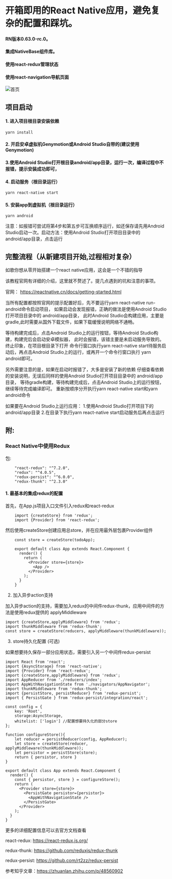 # 开箱即用的React Native应用，避免复杂的配置和踩坑。
#### RN版本0.63.0-rc.0。
#### 集成NativeBase组件库。
#### 使用react-redux管理状态
#### 使用react-navigation导航页面

![首页](http://acuario.cn/screenshot/rn_homePage.png)

## 项目启动
#### 1. 进入项目根目录安装依赖
```
yarn install
```
#### 2. 开启安卓虚拟机Genymotion或Android Studio自带的(建议使用Genymotion)

#### 3.使用Android Studio打开根目录android/app目录，运行一次，编译过程中不报错，提示安装成功即可，

#### 4. 启动服务（根目录运行）
```
yarn react-native start
```

#### 5. 安装app到虚拟机（根目录运行）

```
yarn android
```

注意：如报错可尝试将第4步和第五步可互换顺序运行，如还保存请先用Android Studio启动一次。启动方法：使用Android Studio打开项目目录中的 android/app目录，点击运行

## 完整流程（从新建项目开始,过程相对复杂）

如歌你想从零开始搭建一个react native应用，这会是一个不错的指导

该教程官网有详细的介绍，这里就不赘述了。提几点遇到的坑和注意的事项。

官网： https://reactnative.cn/docs/getting-started.html

当所有配置都按照官网的提示配置好后，先不要运行yarn react-native run-android命令启动项目，
如果启动会发现报错，正确的做法是使用Android Studio打开项目目录中的 android/app目录，
此时Android Studio会构建应用，主要是gradle,此时需要从国外下载文件，如果下载缓慢说明网络不通畅。


等待构建完成后，点击Android Studio上的运行按钮，等待Android Studio构建，构建完后会启动安卓模拟器，
此时会报错，该错主要是未启动服务导致的。终止印象，在项目根目录下打开
命令行窗口执行yarn react-native start待服务启动后，再点击Android Studio上的运行，或再开一个命令行窗口执行
yarn android即可。

另外需要注意的是，如果在启动时报错了，大多是安装了新的依赖
仔细查看依赖的安装说明，无误后同样的使用Android Studio打开项目目录中的 android/app目录，
等待gradle构建，等待构建完成后，点击Android Studio上的运行按钮，继续等待完成编译即可。
重新按顺序分开执行yarn react-native start和yarn android命令

如果要在Android Studio上运行应用：
1.使用Android Studio打开项目下的android/app目录
2.在目录下执行yarn react-native start启动服务后再点击运行

## 附:

### React Native中使用Redux

包:

```
    "react-redux": "^7.2.0",
    "redux": "^4.0.5",
    "redux-persist": "^6.0.0",
    "redux-thunk": "^2.3.0"
```

#### 1. 最基本的集成redux的配置

首先，在App.js项目入口文件引入redux和react-redux

```
    import {createStore} from 'redux';
    import {Provider} from 'react-redux';
```

然后使用createStore创建应用总store，并在应用最外层包裹Provider组件

```
    const store = createStore(todoApp);
    
    export default class App extends React.Component {
      render() {
        return (
          <Provider store={store}>
            <App />
          </Provider>
        );
      }
    }
```

2. 加入异步action支持

加入异步action的支持，需要加入redux的中间件redux-thunk，应用中间件的方法是使用redux提供的 applyMiddleware

```
import {createStore,applyMiddleware} from 'redux';
import thunkMiddleware from 'redux-thunk';
const store = createStore(reducers, applyMiddleware(thunkMiddleware));
```

3. store持久化配置 (可选)

如果想要持久保存一部分应用状态，需要引入另一个中间件redux-persist


```
import React from 'react';
import {AsyncStorage} from 'react-native';
import {Provider} from 'react-redux';
import {createStore,applyMiddleware} from 'redux';
import AppReducer from './reducers/index';
import AppWithNavigationState from './navigators/AppNavigator';
import thunkMiddleware from 'redux-thunk';
import {persistStore, persistReducer} from 'redux-persist';
import { PersistGate } from 'redux-persist/integration/react';

const config = {
    key: 'Root',
    storage:AsyncStorage,
    whitelist: ['login'] //配置想要持久化的部分store
};

function configureStore(){
    let reducer = persistReducer(config, AppReducer);
    let store = createStore(reducer, applyMiddleware(thunkMiddleware));
    let persistor = persistStore(store);
    return { persistor, store }
}

export default class App extends React.Component {
  render() {
    const { persistor, store } = configureStore();
    return (
      <Provider store={store}>
        <PersistGate persistor={persistor}>
          <AppWithNavigationState />
        </PersistGate>
      </Provider>
    );
  }
}
```

更多的详细配置信息可以去官方文档查看

react-redux: https://react-redux.js.org/

redux-thunk: https://github.com/reduxjs/redux-thunk

redux-persist: https://github.com/rt2zz/redux-persist

参考知乎文章：https://zhuanlan.zhihu.com/p/48560902
